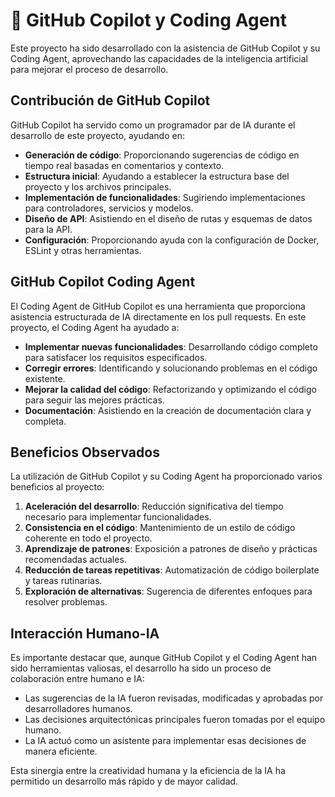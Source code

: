 # 🤖 GitHub Copilot y Coding Agent

Este proyecto ha sido desarrollado con la asistencia de GitHub Copilot y su Coding Agent, aprovechando las capacidades de la inteligencia artificial para mejorar el proceso de desarrollo.

## Contribución de GitHub Copilot

GitHub Copilot ha servido como un programador par de IA durante el desarrollo de este proyecto, ayudando en:

- **Generación de código**: Proporcionando sugerencias de código en tiempo real basadas en comentarios y contexto.
- **Estructura inicial**: Ayudando a establecer la estructura base del proyecto y los archivos principales.
- **Implementación de funcionalidades**: Sugiriendo implementaciones para controladores, servicios y modelos.
- **Diseño de API**: Asistiendo en el diseño de rutas y esquemas de datos para la API.
- **Configuración**: Proporcionando ayuda con la configuración de Docker, ESLint y otras herramientas.

## GitHub Copilot Coding Agent

El Coding Agent de GitHub Copilot es una herramienta que proporciona asistencia estructurada de IA directamente en los pull requests. En este proyecto, el Coding Agent ha ayudado a:

- **Implementar nuevas funcionalidades**: Desarrollando código completo para satisfacer los requisitos especificados.
- **Corregir errores**: Identificando y solucionando problemas en el código existente.
- **Mejorar la calidad del código**: Refactorizando y optimizando el código para seguir las mejores prácticas.
- **Documentación**: Asistiendo en la creación de documentación clara y completa.

## Beneficios Observados

La utilización de GitHub Copilot y su Coding Agent ha proporcionado varios beneficios al proyecto:

1. **Aceleración del desarrollo**: Reducción significativa del tiempo necesario para implementar funcionalidades.
2. **Consistencia en el código**: Mantenimiento de un estilo de código coherente en todo el proyecto.
3. **Aprendizaje de patrones**: Exposición a patrones de diseño y prácticas recomendadas actuales.
4. **Reducción de tareas repetitivas**: Automatización de código boilerplate y tareas rutinarias.
5. **Exploración de alternativas**: Sugerencia de diferentes enfoques para resolver problemas.

## Interacción Humano-IA

Es importante destacar que, aunque GitHub Copilot y el Coding Agent han sido herramientas valiosas, el desarrollo ha sido un proceso de colaboración entre humano e IA:

- Las sugerencias de la IA fueron revisadas, modificadas y aprobadas por desarrolladores humanos.
- Las decisiones arquitectónicas principales fueron tomadas por el equipo humano.
- La IA actuó como un asistente para implementar esas decisiones de manera eficiente.

Esta sinergia entre la creatividad humana y la eficiencia de la IA ha permitido un desarrollo más rápido y de mayor calidad.